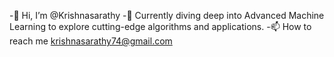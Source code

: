 -👋 Hi, I’m @Krishnasarathy
-🌱 Currently diving deep into Advanced Machine Learning to explore cutting-edge algorithms and applications.
-📫 How to reach me krishnasarathy74@gmail.com

<!---
Krishnasarathy/Krishnasarathy is a ✨ special ✨ repository because its `README.md` (this file) appears on your GitHub profile.
You can click the Preview link to take a look at your changes.
--->
